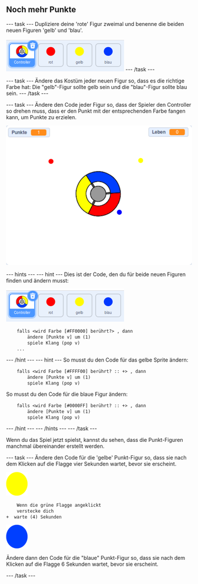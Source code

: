 ## Noch mehr Punkte

--- task --- Dupliziere deine 'rote' Figur zweimal und benenne die beiden neuen Figuren 'gelb' und 'blau'.

![Screenshot](images/dots-more-dots.png) --- /task ---

--- task --- Ändere das Kostüm jeder neuen Figur so, dass es die richtige Farbe hat: Die "gelb"-Figur sollte gelb sein und die "blau"-Figur sollte blau sein. --- /task ---

--- task --- Ändere den Code jeder Figur so, dass der Spieler den Controller so drehen muss, dass er den Punkt mit der entsprechenden Farbe fangen kann, um Punkte zu erzielen.

![Screenshot](images/dots-all-test.png)

--- hints ---
 --- hint --- Dies ist der Code, den du für beide neuen Figuren finden und ändern musst:

![Screenshot](images/dots-more-dots.png)

```blocks3
    falls <wird Farbe [#FF0000] berührt?> , dann 
        ändere [Punkte v] um (1)
        spiele Klang (pop v)
    ...
```

--- /hint --- --- hint --- So musst du den Code für das gelbe Sprite ändern:

```blocks3
    falls <wird Farbe [#FFFF00] berührt? :: +> , dann 
        ändere [Punkte v] um (1)
        spiele Klang (pop v)
```

So musst du den Code für die blaue Figur ändern:

```blocks3
    falls <wird Farbe [#0000FF] berührt? :: +> , dann 
        ändere [Punkte v] um (1)
        spiele Klang (pop v)
```

--- /hint --- --- /hints --- --- /task ---

Wenn du das Spiel jetzt spielst, kannst du sehen, dass die Punkt-Figuren manchmal übereinander erstellt werden.

--- task --- Ändere den Code für die 'gelbe' Punkt-Figur so, dass sie nach dem Klicken auf die Flagge vier Sekunden wartet, bevor sie erscheint.

![Punkt-Figur gelb](images/yellow-sprite.png)

```blocks3
    Wenn die grüne Flagge angeklickt
    verstecke dich
+  warte (4) Sekunden
```

![Punkt-Figur blau](images/blue-sprite.png)

Ändere dann den Code für die "blaue" Punkt-Figur so, dass sie nach dem Klicken auf die Flagge 6 Sekunden wartet, bevor sie erscheint.

--- /task ---
